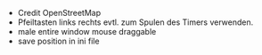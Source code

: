 - Credit OpenStreetMap
- Pfeiltasten links rechts evtl. zum Spulen des Timers verwenden.
- male entire window mouse draggable
- save position in ini file